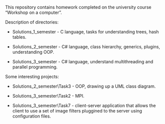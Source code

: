 This repository contains homework completed on the university course “Workshop on a computer”.

Description of directories:

- Solutions_1_semester - C language, tasks for understanding trees, hash tables.

- Solutions_2_semester - C# language, class hierarchy, generics, plugins, understanding OOP.

- Solutions_3_semester - C# language, understand multithreading and parallel programming.

Some interesting projects:

- Solutions_2_semester\Task3 - OOP, drawing up a UML class diagram.

- Solutions_3_semester\Task2 - MPI.

- Solutions_3_semester\Task7 - client-server application that allows the client to use a set of image filters pluggined to the server using configuration files.
